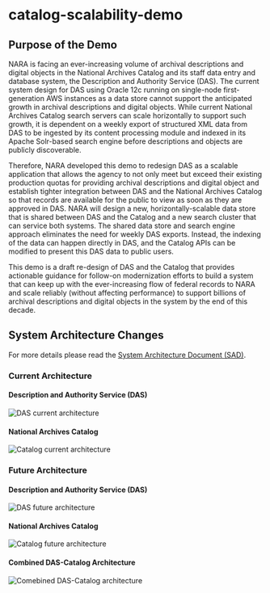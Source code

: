 # catalog-scalability-demo
## Purpose of the Demo
NARA is facing an ever-increasing volume of archival descriptions and digital objects in the National Archives Catalog and its staff data entry and database system, the Description and Authority Service (DAS). The current system design for DAS using Oracle 12c running on single-node first-generation AWS instances as a data store cannot support the anticipated growth in archival descriptions and digital objects. While current National Archives Catalog search servers can scale horizontally to support such growth, it is dependent on a weekly export of structured XML data from DAS to be ingested by its content processing module and indexed in its Apache Solr-based search engine before descriptions and objects are publicly discoverable.

Therefore, NARA developed this demo to redesign DAS as a scalable application that allows the agency to not only meet but exceed their existing production quotas for providing archival descriptions and digital object and establish tighter integration between DAS and the National Archives Catalog so that records are available for the public to view as soon as they are approved in DAS. NARA will design a new, horizontally-scalable data store that is shared between DAS and the Catalog and a new search cluster that can service both systems. The shared data store and search engine approach eliminates the need for weekly DAS exports. Instead, the indexing of the data can happen directly in DAS, and the Catalog APIs can be modified to present this DAS data to public users.

This demo is a draft re-design of DAS and the Catalog that provides actionable guidance for follow-on modernization efforts to build a system that can keep up with the ever-increasing flow of federal records to NARA and scale reliably (without affecting performance) to support billions of archival descriptions and digital objects in the system by the end of this decade.

## System Architecture Changes
For more details please read the [System Architecture Document (SAD)](https://github.com/usnationalarchives/catalog-scalability-demo/blob/master/TO5_System_Architecture_Doc_v1_0_9_25_2017_Preliminary_Version.docx).
### Current Architecture
#### Description and Authority Service (DAS)
![DAS current architecture](https://github.com/usnationalarchives/architecture/dascurrent.png)
#### National Archives Catalog
![Catalog current architecture](https://github.com/usnationalarchives/architecture/catalogcurrent.png)
### Future Architecture
#### Description and Authority Service (DAS)
![DAS future architecture](https://github.com/usnationalarchives/architecture/dasfuture.png)
#### National Archives Catalog
![Catalog future architecture](https://github.com/usnationalarchives/architecture/catalogfuture.png)
#### Combined DAS-Catalog Architecture
![Comebined DAS-Catalog architecture](https://github.com/usnationalarchives/architecture/dascatalogarchitecture.png)
